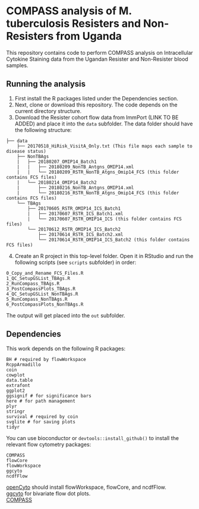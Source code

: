 # COMPASS analysis of M. tuberculosis Resisters and Non-Resisters from Uganda

This repository contains code to perform COMPASS analysis on Intracellular Cytokine Staining data from the Ugandan Resister and Non-Resister blood samples.

## Running the analysis

1. First install the R packages listed under the Dependencies section.
2. Next, clone or download this repository. The code depends on the current directory structure.
3. Download the Resister cohort flow data from ImmPort (LINK TO BE ADDED) and place it into the `data` subfolder. The data folder should have the following structure:

```
├── data  
    ├── 20170518_HiRisk_VisitA_Only.txt (This file maps each sample to disease status)  
    ├── NonTBAgs  
    |   ├── 20180207_OMIP14_Batch1  
    |   |   ├── 20180209_NonTB_Antgns_OMIP14.xml  
    |   |   └── 20180209_RSTR_NonTB_Atgns_Omip14_FCS (this folder contains FCS files)  
    |   └── 20180214_OMIP14_Batch2  
    |       ├── 20180216_NonTB_Antgns_OMIP14.xml  
    |       └── 20180216_RSTR_NonTB_Atgns_Omip14_FCS (this folder contains FCS files)  
    └── TBAgs  
        ├── 20170605_RSTR_OMIP14_ICS_Batch1  
        |   ├── 20170607_RSTR_ICS_Batch1.xml  
        |   └── 20170607_RSTR_OMIP14_ICS (this folder contains FCS files)  
        └── 20170612_RSTR_OMIP14_ICS_Batch2  
            ├── 20170614_RSTR_ICS_Batch2.xml  
            └── 20170614_RSTR_OMIP14_ICS_Batch2 (this folder contains FCS files)  
```

4. Create an R project in this top-level folder. Open it in RStudio and run the following scripts (see `scripts` subfolder) in order:

```
0_Copy_and_Rename_FCS_Files.R
1_QC_SetupGSList_TBAgs.R  
2_RunCompass_TBAgs.R  
3_PostCompassPlots_TBAgs.R  
4_QC_SetupGSList_NonTBAgs.R  
5_RunCompass_NonTBAgs.R  
6_PostCompassPlots_NonTBAgs.R  
```

The output will get placed into the `out` subfolder.

## Dependencies

This work depends on the following R packages:

```
BH # required by flowWorkspace
RcppArmadillo
coin
cowplot
data.table
extrafont
ggplot2
ggsignif # for significance bars
here # for path management
plyr
stringr
survival # required by coin
svglite # for saving plots
tidyr
```

You can use bioconductor or `devtools::install_github()` to install the relevant flow cytometry packages:

```
COMPASS
flowCore
flowWorkspace
ggcyto
ncdfFlow
```

[openCyto](https://bioconductor.org/packages/release/bioc/html/openCyto.html) should install flowWorkspace, flowCore, and ncdfFlow.  
[ggcyto](https://bioconductor.org/packages/release/bioc/html/ggcyto.html) for bivariate flow dot plots.  
[COMPASS](https://bioconductor.org/packages/release/bioc/html/COMPASS.html)  
